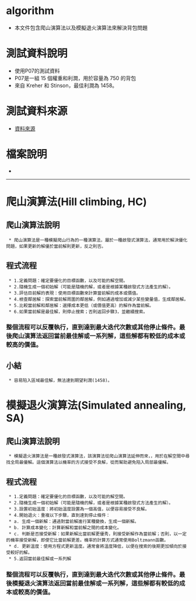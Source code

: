 # algorithm
  * 本文件包含爬山演算法以及模擬退火演算法來解決背包問題
# 測試資料說明
  * 使用P07的測試資料
  * P07是一組 15 個權重和利潤，用於容量為 750 的背包
  * 來自 Kreher 和 Stinson，最佳利潤為 1458。
# 測試資料來源
  * [資料來源](https://people.sc.fsu.edu/~jburkardt/datasets/knapsack_01/knapsack_01.html)
# 檔案說明
  * 
******
# 爬山演算法(Hill climbing, HC)
  ## 爬山演算法說明
     * 爬山演算法是一種模擬爬山行為的一種演算法，屬於一種啟發式演算法，通常用於解決優化問題，如果更新的解優於當前解則更新，反之則否。
  ## 程式流程
     * 1.定義問題：確定要優化的目標函數，以及可能的解空間。
     * 2.隨機生成一個初始解（可能是隨機的解，或者是根據某種啟發式方法產生的解）。
     * 3.評估目前解的表現：使用目標函數來計算當前解的成本或價值。
     * 4.檢查鄰居解：探索當前解周圍的鄰居解，例如通過增加或減少某些變量值，生成鄰居解。
     * 5.比較當前解和鄰居解：選擇成本更低（或價值更高）的解作為當前解。
     * 6.如果當前解是最佳解，則停止搜索；否則返回步驟3，並繼續搜索。
  ### 整個流程可以反覆執行，直到達到最大迭代次數或其他停止條件。最後爬山演算法返回當前最佳解或一系列解，這些解都有較低的成本或較高的價值。
  ## 小結
     * 容易陷入區域最佳解，無法達到期望利潤(1458)。
# 模擬退火演算法(Simulated annealing, SA)
  ## 爬山演算法說明
     * 模擬退火演算法是一種啟發式演算法，該演算法從爬山演算法延伸而來，，用於在解空間中尋找全局最優解。這個演算法以機率的方式接受不良解，從而幫助避免陷入局部最優解。
  ## 程式流程
     * 1.定義問題：確定要優化的目標函數，以及可能的解空間。
     * 2.隨機生成一個初始解（可能是隨機的解，或者是根據某種啟發式方法產生的解）。
     * 3.設置初始溫度：將初始溫度設置為一個高值，以便容易接受不良解。
     * 4.開始退火：重複以下步驟，直到達到停止條件：
     * a. 生成一個新解：通過對當前解進行某種變換，生成一個新解。
     * b. 計算成本變化：計算新解和當前解之間的成本變化。
     * c. 判斷是否接受新解：如果新解比當前解更優秀，則接受新解作為當前解；否則，以一定的機率接受新解，即使它比當前解更差。機率的計算方式通常使用Boltzmann函數。
     * d. 更新溫度：使用方程式更新溫度。通常會將溫度降低，以便在搜索的後期更加傾向於接受較好的解。
     * 5.返回當前最佳解或一系列解
  ### 整個流程可以反覆執行，直到達到最大迭代次數或其他停止條件。最後模擬退火演算法返回當前最佳解或一系列解，這些解都有較低的成本或較高的價值。 

